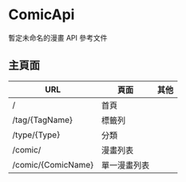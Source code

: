 # ComicApi
暫定未命名的漫畫 API 參考文件

## 主頁面

URL | 頁面 | 其他 
--- | --- | --- |
/ | 首頁 | 
/tag/{TagName} | 標籤列 | 
/type/{Type} | 分類 |
/comic/ | 漫畫列表 | 
/comic/{ComicName} | 單一漫畫列表 |
